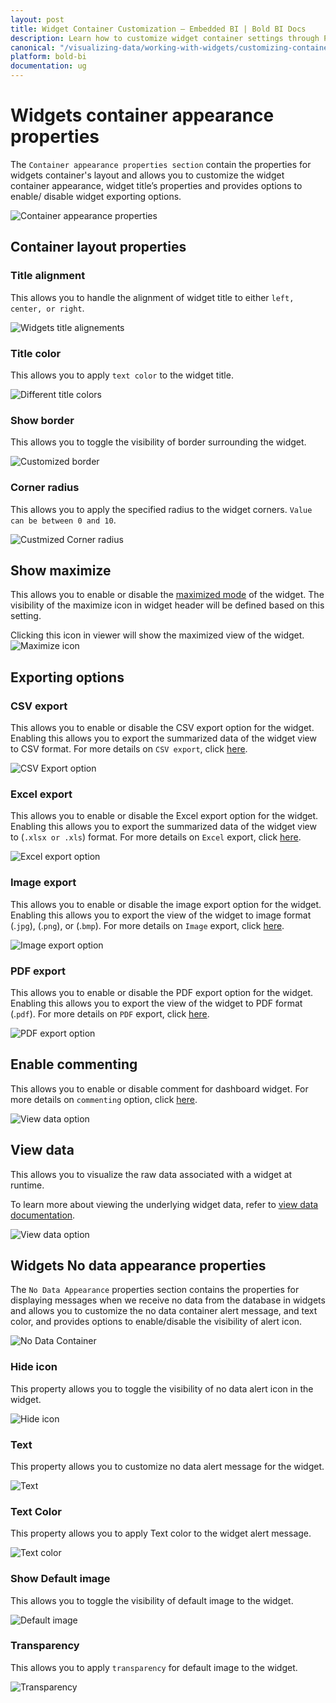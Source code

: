 ```yaml
---
layout: post
title: Widget Container Customization – Embedded BI | Bold BI Docs
description: Learn how to customize widget container settings through Properties pane in Bold BI Embedded dashboard.
canonical: "/visualizing-data/working-with-widgets/customizing-container-appearance/"
platform: bold-bi
documentation: ug
---
```


# Widgets container appearance properties

The `Container appearance properties section` contain the properties for widgets container's layout and allows you to customize the widget container appearance, widget title’s properties and provides options to enable/ disable widget exporting options.

![Container appearance properties](/static/assets/visualizing-data/working-with-widgets/images/ContainerAppearance12.png)

## Container layout properties

### Title alignment

This allows you to handle the alignment of widget title to either `left, center, or right`.

![Widgets title alignements](/static/assets/visualizing-data/working-with-widgets/images/ContainerAppearance1.png)

### Title color

This allows you to apply `text color` to the widget title.

![Different title colors](/static/assets/visualizing-data/working-with-widgets/images/ContainerAppearance2.png)

### Show border

This allows you to toggle the visibility of border surrounding the widget.

![Customized border](/static/assets/visualizing-data/working-with-widgets/images/ContainerAppearance3.png)

### Corner radius

This allows you to apply the specified radius to the widget corners. `Value can be between 0 and 10`.

![Custmized Corner radius](/static/assets/visualizing-data/working-with-widgets/images/ContainerAppearance4.png)

## Show maximize

This allows you to enable or disable the [maximized mode](/working-with-dashboards/preview-dashboard/exporting-reports-from-widgets/maximizing-widget-view/) of the widget. The visibility of the maximize icon in widget header will be defined based on this setting. 

Clicking this icon in viewer will show the maximized view of the widget.
![Maximize icon](/static/assets/visualizing-data/working-with-widgets/images/ContainerAppearance5.png)

## Exporting options

### CSV export

This allows you to enable or disable the CSV export option for the widget. Enabling this allows you to export the summarized data of the widget view to CSV format.
For more details on `CSV export`, click [here](/working-with-dashboards/preview-dashboard/exporting-reports-from-widgets/exporting-options/#exporting-widget-to-csv).

![CSV Export option](/static/assets/visualizing-data/working-with-widgets/images/ContainerAppearance9.png)

### Excel export
This allows you to enable or disable the Excel export option for the widget. Enabling this allows you to export the summarized data of the widget view to (`.xlsx or .xls`) format.
For more details on `Excel` export, click [here](/working-with-dashboards/preview-dashboard/exporting-reports-from-widgets/exporting-options/#exporting-widget-to-excel).

![Excel export option](/static/assets/visualizing-data/working-with-widgets/images/ContainerAppearance10.png)

### Image export
This allows you to enable or disable the image export option for the widget. Enabling this allows you to export the view of the widget to image format (.`jpg`), (.`png`), or (.`bmp`).
For more details on `Image` export, click [here](/working-with-dashboards/preview-dashboard/exporting-reports-from-widgets/exporting-options/#exporting-widget-to-image).

![Image export option](/static/assets/visualizing-data/working-with-widgets/images/ContainerAppearance8.png)

### PDF export

This allows you to enable or disable the PDF export option for the widget. Enabling this allows you to export the view of the widget to PDF format (.`pdf`). 
For more details on `PDF` export, click [here](/working-with-dashboards/preview-dashboard/exporting-reports-from-widgets/exporting-options/#exporting-widget-to-pdf). 

![PDF export option](/static/assets/visualizing-data/working-with-widgets/images/ContainerAppearance7.png)

## Enable commenting

This allows you to enable or disable comment for dashboard widget. 
For more details on `commenting` option, click [here](/visualizing-data/working-with-widgets/commenting-widget/).

![View data option](/static/assets/visualizing-data/working-with-widgets/images/ContainerAppearance11.png)

## View data

This allows you to visualize the raw data associated with a widget at runtime. 

To learn more about viewing the underlying widget data, refer to [view data documentation](/visualizing-data/working-with-widgets/view-data/). 

![View data option](/static/assets/visualizing-data/working-with-widgets/images/ContainerAppearance6.png)

## Widgets No data appearance properties

The `No Data Appearance` properties section contains the properties for displaying messages when we receive no data from the database in widgets and allows you to customize the no data container alert message, and text color, and provides options to enable/disable the visibility of alert icon.

![No Data Container](/static/assets/visualizing-data/working-with-widgets/images/nodata-container.png#max-width=76%)

### Hide icon
This property allows you to toggle the visibility of no data alert icon in the widget.

![Hide icon](/static/assets/visualizing-data/working-with-widgets/images/nodata-container-hideicon.png#max-width=74%)

### Text
This property allows you to customize no data alert message for the widget.

![Text](/static/assets/visualizing-data/working-with-widgets/images/nodata-container-text.png)

### Text Color
This property allows you to apply Text color to the widget alert message.

![Text color](/static/assets/visualizing-data/working-with-widgets/images/nodata-container-textcolor.png)

### Show Default image
This allows you to toggle the visibility of default image to the widget.

![Default image](/static/assets/visualizing-data/working-with-widgets/images/nodata-container-default-image.png)

### Transparency
This allows you to apply `transparency` for default image to the widget.

![Transparency](/static/assets/visualizing-data/working-with-widgets/images/nodata-container-transparency.png)

